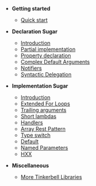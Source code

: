 - **Getting started**
  - [Quick start](getting-started/quick-start.md)
  

- **Declaration Sugar**
  - [Introduction](declaration-sugar/introduction.md)
  - [Partial implementation](declaration-sugar/partial-implementation.md)
  - [Property declaration](declaration-sugar/property-declaration.md)
  - [Complex Default Arguments](declaration-sugar/complex-default-arguments.md)
  - [Notifiers](declaration-sugar/notifiers.md)
  - [Syntactic Delegation](declaration-sugar/syntactic-delegation.md)
  
- **Implementation Sugar**
  - [Introduction](implementation-sugar/introduction.md)
  - [Extended For Loops](implementation-sugar/extended-for-loops.md)
  - [Trailing arguments](implementation-sugar/trailing-arguments.md)
  - [Short lambdas](implementation-sugar/short-lambdas.md)
  - [Handlers](implementation-sugar/handlers.md)
  - [Array Rest Pattern](implementation-sugar/array-rest-pattern.md)
  - [Type switch](implementation-sugar/type-switch.md)
  - [Default](implementation-sugar/default.md)
  - [Named Parameters](implementation-sugar/named-parameters.md)
  - [HXX](implementation-sugar/hxx.md)
  
- **Miscellaneous**
  - [More Tinkerbell Libraries](https://haxetink.github.io)
